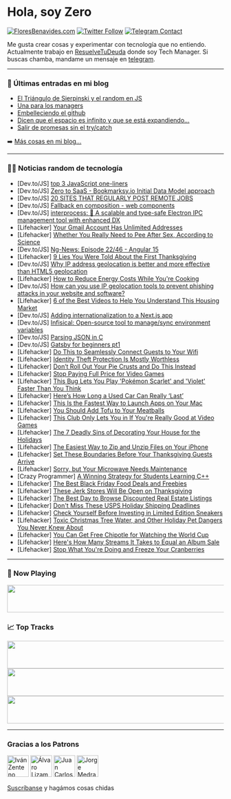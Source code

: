 # Hola, soy Zero

[![FloresBenavides.com](https://img.shields.io/website?down_message=oops&label=MiBlog&style=for-the-badge&up_message=online&url=https%3A%2F%2Ffloresbenavides.com)](https://floresbenavides.com) [![Twitter Follow](https://img.shields.io/twitter/follow/ZeroDragon?color=%231DA1F2&label=Follow&logo=twitter&logoColor=ffffff&style=for-the-badge)](https://twitter.com/zerodragon) [![Telegram Contact](https://img.shields.io/badge/escr%C3%ADbeme-ZeroDragon-%2326A5E4?style=for-the-badge&logo=telegram)](https://t.me/zerodragon)

Me gusta crear cosas y experimentar con tecnología que no entiendo.
Actualmente trabajo en [ResuelveTuDeuda](http://github.com/resuelve) donde soy Tech Manager.
Si buscas chamba, mandame un mensaje en [telegram](https://t.me/zerodragon).

---

### 📕 Últimas entradas en mi blog
<!-- BLOG-POST-LIST:START -->
- [El Triángulo de Sierpinski y el random en JS](https://floresbenavides.com/el-triangulo-de-sierpinski-y-el-random-en-js/)
- [Una para los managers](https://floresbenavides.com/una-para-los-managers/)
- [Embelleciendo el github](https://floresbenavides.com/embelleciendo-el-github/)
- [Dicen que el espacio es infinito y que se está expandiendo…](https://floresbenavides.com/dicen-que-el-espacio-es-infinito-y-que-se-esta-expandiendo/)
- [Salir de promesas sin el try/catch](https://floresbenavides.com/salir-de-promesas-sin-el-try-catch/)
<!-- BLOG-POST-LIST:END -->

➡️ [Más cosas en mi blog...](https://floresbenavides.com)

---

### 👨‍💻 Noticias random de tecnología
<!-- TECH-POSTS:START -->
- [Dev.to/JS] [top 3 JavaScript one-liners](https://dev.to/atharvashankar/top-3-javascript-one-liners-dd7)
- [Dev.to/JS] [Zero to SaaS - Bookmarksy.io Initial Data Model approach](https://dev.to/brandonkylebailey/zero-to-saas-bookmarksyioinitial-data-model-approach-e8e)
- [Dev.to/JS] [20 SITES THAT REGULARLY POST REMOTE JOBS](https://dev.to/csituma/20-sites-that-regularly-post-remote-jobs-5b3)
- [Dev.to/JS] [Fallback en composition - web components](https://dev.to/dezkareid/fallback-en-composition-web-components-2mgp)
- [Dev.to/JS] [interprocess: 💬 A scalable and type-safe Electron IPC management tool with enhanced DX](https://dev.to/daltonmenezes/interprocess-a-scalable-and-type-safe-electron-ipc-management-tool-with-enhanced-dx-49ka)
- [Lifehacker] [Your Gmail Account Has Unlimited Addresses](https://lifehacker.com/your-gmail-account-has-unlimited-addresses-1849809691)
- [Lifehacker] [Whether You Really Need to Pee After Sex, According to Science](https://lifehacker.com/whether-you-really-need-to-pee-after-sex-according-to-1849809823)
- [Dev.to/JS] [Ng-News: Episode 22/46 - Angular 15](https://dev.to/ng_news/ng-news-episode-2246-angular-15-2cnl)
- [Lifehacker] [9 Lies You Were Told About the First Thanksgiving](https://lifehacker.com/9-lies-we-were-told-about-the-first-thanksgiving-1849808182)
- [Dev.to/JS] [Why IP address geolocation is better and more effective than HTML5 geolocation](https://dev.to/legaciespanda/why-ip-address-geolocation-is-better-and-more-effective-than-html5-geolocation-24id)
- [Lifehacker] [How to Reduce Energy Costs While You&#39;re Cooking](https://lifehacker.com/how-to-reduce-energy-costs-while-youre-cooking-1849809431)
- [Dev.to/JS] [How can you use IP geolocation tools to prevent phishing attacks in your website and software?](https://dev.to/legaciespanda/how-can-you-use-ip-geolocation-tools-to-prevent-phishing-attacks-in-your-website-and-software-58kn)
- [Lifehacker] [6 of the Best Videos to Help You Understand This Housing Market](https://lifehacker.com/6-of-the-best-videos-to-help-you-understand-this-housin-1849808743)
- [Dev.to/JS] [Adding internationalization to a Next.js app](https://dev.to/noahflk/adding-internationalization-to-a-nextjs-app-53kn)
- [Dev.to/JS] [Infisical: Open-source tool to manage/sync environment variables](https://dev.to/dangtony98/infisical-open-source-tool-to-managesync-environment-variables-n22)
- [Dev.to/JS] [Parsing JSON in C](https://dev.to/velydev/parsing-json-in-c-with-vely-1mlf)
- [Dev.to/JS] [Gatsby for beginners pt1](https://dev.to/julio_santacruz/gatsby-for-beginners-pt1-5e11)
- [Lifehacker] [Do This to Seamlessly Connect Guests to Your Wifi](https://lifehacker.com/do-this-to-seamlessly-connect-guests-to-your-wifi-1849808406)
- [Lifehacker] [Identity Theft Protection Is Mostly Worthless](https://lifehacker.com/identity-theft-protection-is-mostly-bullshit-1849808486)
- [Lifehacker] [Don’t Roll Out Your Pie Crusts and Do This Instead](https://lifehacker.com/don-t-roll-out-your-pie-crusts-and-do-this-instead-1849808624)
- [Lifehacker] [Stop Paying Full Price for Video Games](https://lifehacker.com/stop-paying-full-price-for-video-games-1849808186)
- [Lifehacker] [This Bug Lets You Play &#39;Pokémon Scarlet&#39; and &#39;Violet&#39; Faster Than You Think](https://lifehacker.com/this-bug-lets-you-play-pokemon-scarlet-and-violet-faste-1849807956)
- [Lifehacker] [Here’s How Long a Used Car Can Really ‘Last’](https://lifehacker.com/here-s-how-long-a-used-car-can-really-last-1849808094)
- [Lifehacker] [This Is the Fastest Way to Launch Apps on Your Mac](https://lifehacker.com/this-is-the-fastest-way-to-launch-apps-on-your-mac-1849807414)
- [Lifehacker] [You Should Add Tofu to Your Meatballs](https://lifehacker.com/you-should-add-tofu-to-your-meatballs-1849803334)
- [Lifehacker] [This Club Only Lets You in If You&#39;re Really Good at Video Games](https://lifehacker.com/this-club-only-lets-you-in-if-youre-really-good-at-vide-1849803085)
- [Lifehacker] [The 7 Deadly Sins of Decorating Your House for the Holidays](https://lifehacker.com/the-7-deadly-sins-of-decorating-your-house-for-the-holi-1849803224)
- [Lifehacker] [The Easiest Way to Zip and Unzip Files on Your iPhone](https://lifehacker.com/the-easiest-way-to-zip-and-unzip-files-on-your-iphone-1849800176)
- [Lifehacker] [Set These Boundaries Before Your Thanksgiving Guests Arrive](https://lifehacker.com/set-these-boundaries-before-your-thanksgiving-guests-ar-1849803471)
- [Lifehacker] [Sorry, but Your Microwave Needs Maintenance](https://lifehacker.com/sorry-but-your-microwave-needs-maintenance-1849803456)
- [Crazy Programmer] [A Winning Strategy for Students Learning C++](https://www.thecrazyprogrammer.com/2022/11/a-winning-strategy-for-students-learning-c.html)
- [Lifehacker] [The Best Black Friday Food Deals and Freebies](https://lifehacker.com/the-best-black-friday-food-deals-and-freebies-1849803447)
- [Lifehacker] [These Jerk Stores Will Be Open on Thanksgiving](https://lifehacker.com/these-jerk-stores-will-be-open-on-thanksgiving-1849803608)
- [Lifehacker] [The Best Day to Browse Discounted Real Estate Listings](https://lifehacker.com/the-best-day-to-browse-discounted-real-estate-listings-1849803576)
- [Lifehacker] [Don&#39;t Miss These USPS Holiday Shipping Deadlines](https://lifehacker.com/dont-miss-these-usps-holiday-shipping-deadlines-1849803569)
- [Lifehacker] [Check Yourself Before Investing in Limited Edition Sneakers](https://lifehacker.com/check-yourself-before-investing-in-limited-edition-snea-1849803026)
- [Lifehacker] [Toxic Christmas Tree Water, and Other Holiday Pet Dangers You Never Knew About](https://lifehacker.com/toxic-christmas-tree-water-and-other-holiday-pet-dange-1849802189)
- [Lifehacker] [You Can Get Free Chipotle for Watching the World Cup](https://lifehacker.com/you-can-get-free-chipotle-for-watching-the-world-cup-1849786155)
- [Lifehacker] [Here&#39;s How Many Streams It Takes to Equal an Album Sale](https://lifehacker.com/heres-how-many-streams-it-takes-to-equal-an-album-sale-1849801652)
- [Lifehacker] [Stop What You&#39;re Doing and Freeze Your Cranberries](https://lifehacker.com/stop-what-youre-doing-and-freeze-your-cranberries-1849801424)<!-- TECH-POSTS:END -->

---

### 🎵 Now Playing
<a href="https://spotify-now-playing-dun.vercel.app/now-playing?open"><img src="https://spotify-now-playing-dun.vercel.app/now-playing" width="540" height="64"></a>

### 📈 Top Tracks
<a href="https://spotify-now-playing-dun.vercel.app/top-tracks?i=1&open"><img src="https://spotify-now-playing-dun.vercel.app/top-tracks?i=1" width="540" height="64"></a>
<a href="https://spotify-now-playing-dun.vercel.app/top-tracks?i=2&open"><img src="https://spotify-now-playing-dun.vercel.app/top-tracks?i=2" width="540" height="64"></a>
<a href="https://spotify-now-playing-dun.vercel.app/top-tracks?i=3&open"><img src="https://spotify-now-playing-dun.vercel.app/top-tracks?i=3" width="540" height="64"></a>

---

### Gracias a los Patrons
[<img src="https://avatars.githubusercontent.com/u/243380?v=4" alt="Iván Zenteno" width="50px">](https://github.com/k001) [<img src="https://avatars.githubusercontent.com/u/19955639?v=4" alt="Álvaro Lizama" width="50px">](https://github.com/alvarolizama) [<img src="https://avatars.githubusercontent.com/u/2718753?v=4" alt="Juan Carlos Ruiz" width="50px">](https://github.com/JuanCrg90) [<img src="https://avatars.githubusercontent.com/u/37025?v=4" alt="Jorge Medrano" width="50px">](https://github.com/h1pp1e) 

[Suscríbanse](https://www.patreon.com/zerodragon) y hagámos cosas chidas
